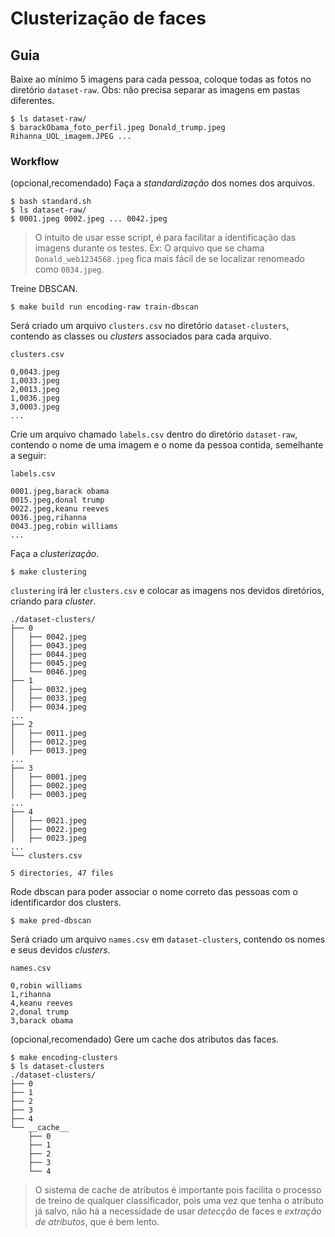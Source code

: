 # Clusterização de faces

## Guia

Baixe ao mínimo 5 imagens para cada pessoa, coloque todas as fotos no diretório `dataset-raw`. 
Obs: não precisa separar as imagens em pastas diferentes.

```console
$ ls dataset-raw/
$ barackObama_foto_perfil.jpeg Donald_trump.jpeg Rihanna_UOL_imagem.JPEG ...
```

### Workflow

(opcional,recomendado) Faça a *standardização* dos nomes dos arquivos.

```console
$ bash standard.sh
$ ls dataset-raw/
$ 0001.jpeg 0002.jpeg ... 0042.jpeg
```

> O intuito de usar esse script, é para facilitar a identificação das imagens durante os testes.
> Ex: O arquivo que se chama `Donald_web1234568.jpeg` fica mais fácil de se localizar renomeado como `0034.jpeg`.

Treine DBSCAN.

```console
$ make build run encoding-raw train-dbscan
```

Será criado um arquivo `clusters.csv` no diretório `dataset-clusters`, contendo as classes ou *clusters* associados para cada arquivo.

```csv
clusters.csv

0,0043.jpeg
1,0033.jpeg
2,0013.jpeg
1,0036.jpeg
3,0003.jpeg
...
```

Crie um arquivo chamado `labels.csv` dentro do diretório `dataset-raw`, contendo o nome de 
uma imagem e o nome da pessoa contida, semelhante a seguir:

```csv
labels.csv

0001.jpeg,barack obama
0015.jpeg,donal trump
0022.jpeg,keanu reeves
0036.jpeg,rihanna
0043.jpeg,robin williams
...
```

Faça a *clusterização*.

```console
$ make clustering
```

`clustering` irá ler `clusters.csv` e colocar as imagens nos devidos diretórios, criando para *cluster*.

```console
./dataset-clusters/
├── 0
│   ├── 0042.jpeg
│   ├── 0043.jpeg
│   ├── 0044.jpeg
│   ├── 0045.jpeg
│   └── 0046.jpeg
├── 1
│   ├── 0032.jpeg
│   ├── 0033.jpeg
│   ├── 0034.jpeg
...
├── 2
│   ├── 0011.jpeg
│   ├── 0012.jpeg
│   ├── 0013.jpeg
...
├── 3
│   ├── 0001.jpeg
│   ├── 0002.jpeg
│   ├── 0003.jpeg
...
├── 4
│   ├── 0021.jpeg
│   ├── 0022.jpeg
│   ├── 0023.jpeg
...
└── clusters.csv

5 directories, 47 files
```

Rode dbscan para poder associar o nome correto das pessoas com o identificardor dos clusters.

```console
$ make pred-dbscan
```

Será criado um arquivo `names.csv` em `dataset-clusters`, contendo os nomes e seus devidos *clusters*.

```csv
names.csv

0,robin williams
1,rihanna
4,keanu reeves
2,donal trump
3,barack obama
```

(opcional,recomendado) Gere um cache dos atributos das faces.

```console
$ make encoding-clusters
$ ls dataset-clusters
./dataset-clusters/
├── 0
├── 1
├── 2
├── 3
├── 4
└── __cache__
    ├── 0
    ├── 1
    ├── 2
    ├── 3
    └── 4
```

> O sistema de cache de atributos é importante pois facilita o processo de treino de qualquer classificador, pois uma vez que tenha o atributo já salvo, não há a necessidade de usar *detecção* de faces e *extração de atributos*, que é bem lento.


